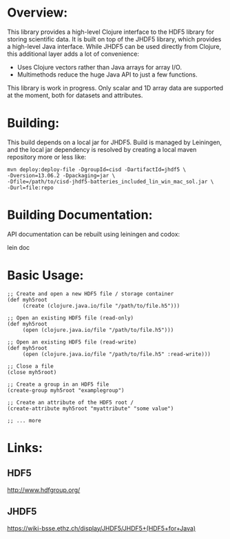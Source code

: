 Overview:
=========
This library provides a high-level Clojure interface to the HDF5
library for storing scientific data. It is built on top of the JHDF5
library, which provides a high-level Java interface. While JHDF5 can
be used directly from Clojure, this additional layer adds a lot of
convenience:

- Uses Clojure vectors rather than Java arrays for array I/O.
- Multimethods reduce the huge Java API to just a few functions.

This library is work in progress. Only scalar and 1D array data
are supported at the moment, both for datasets and attributes.


Building:
=========
This build depends on a local jar for JHDF5. Build is managed by Leiningen, and the local jar dependency is resolved by creating a local maven repository more or less like:

    mvn deploy:deploy-file -DgroupId=cisd -DartifactId=jhdf5 \
    -Dversion=13.06.2 -Dpackaging=jar \
    -Dfile=/path/to/cisd-jhdf5-batteries_included_lin_win_mac_sol.jar \
    -Durl=file:repo


Building Documentation:
=======================
API documentation can be rebuilt using leiningen and codox:

   lein doc


Basic Usage:
============
    ;; Create and open a new HDF5 file / storage container
    (def myh5root
         (create (clojure.java.io/file "/path/to/file.h5")))
    
    ;; Open an existing HDF5 file (read-only)
    (def myh5root
         (open (clojure.java.io/file "/path/to/file.h5")))

    ;; Open an existing HDF5 file (read-write)
    (def myh5root
         (open (clojure.java.io/file "/path/to/file.h5" :read-write)))

    ;; Close a file
    (close myh5root)

    ;; Create a group in an HDF5 file
    (create-group myh5root "examplegroup")

    ;; Create an attribute of the HDF5 root /
    (create-attribute myh5root "myattribute" "some value")

    ;; ... more
    


Links:
======

HDF5
----
http://www.hdfgroup.org/

JHDF5
-----
https://wiki-bsse.ethz.ch/display/JHDF5/JHDF5+(HDF5+for+Java)
